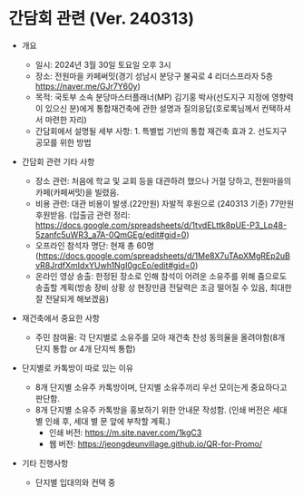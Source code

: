# 간담회 관련 (Ver. 240313)

 * 개요
   - 일시: 2024년 3월 30일 토요일 오후 3시
   - 장소: 전원마을 카페써밋(경기 성남시 분당구 불곡로 4 리더스프라자 5층 https://naver.me/GJr7Y60y)
   - 목적: 국토부 소속 분당마스터플래너(MP) 김기홍 박사(선도지구 지정에 영향력이 있으신 분)에게 통합재건축에 관한 설명과 질의응답(호로록님께서 컨택하셔서 마련한 자리)
   - 간담회에서 설명될 세부 사항: 1. 특별법 기반의 통합 재건축 효과 2. 선도지구 공모를 위한 방법

 * 간담회 관련 기타 사항
   - 장소 관련: 처음에 학교 및 교회 등을 대관하려 했으나 거절 당하고, 전원마을의 카페(카페써밋)을 빌렸음.
   - 비용 관련: 대관 비용이 발생.(22만원) 자발적 후원으로 (240313 기준) 77만원 후원받음. (입출금 관련 정리: https://docs.google.com/spreadsheets/d/1tvdELttk8pUE-P3_Lp48-5zanfc5uWR3_a7A-0QmGEg/edit#gid=0)
   - 오프라인 참석자 명단: 현재 총 60명 (https://docs.google.com/spreadsheets/d/1Me8X7uTApXMgREp2uBvR8JrdfXmIdxYUwh1NgI0gcEo/edit#gid=0)
   - 온라인 영상 송출: 한정된 장소로 인해 참석이 어려운 소유주를 위해 줌으로도 송출할 계획(방송 장비 상황 상 현장만큼 전달력은 조금 떨어질 수 있음, 최대한 잘 전달되게 해보겠음)

 * 재건축에서 중요한 사항
   - 주민 참여율: 각 단지별로 소유주를 모아 재건축 찬성 동의율을 올려야함(8개 단지 통합 or 4개 단지씩 통합)

 * 단지별로 카톡방이 따로 있는 이유
   - 8개 단지별 소유주 카톡방이며, 단지별 소유주끼리 우선 모이는게 중요하다고 판단함.
   - 8개 단지별 소유주 카톡방을 홍보하기 위한 안내문 작성함. (인쇄 버전은 세대 별 인쇄 후, 세대 별 문 앞에 부착할 계획.)
     - 인쇄 버전: https://m.site.naver.com/1kgC3
     - 웹 버전: https://jeongdeunvillage.github.io/QR-for-Promo/ 

 * 기타 진행사항
   - 단지별 입대의와 컨택 중
